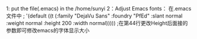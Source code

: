 1: put the file(.emacs) in the /home/sunyi 
2：Adjust Emacs fonts：
在.emacs文件中
; '(default ((t (:family "DejaVu Sans" :foundry "PfEd" :slant normal :weight normal :height 200 :width normal)))))
;在第44行更改Height后面接的参数即可修改emacs的字体显示大小 
